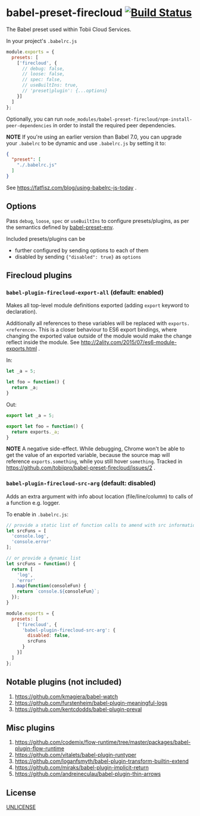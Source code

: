 # babel-preset-firecloud [![Build Status][2]][1]

The Babel preset used within Tobii Cloud Services.

In your project's `.babelrc.js`

```js
module.exports = {
  presets: [
    ['firecloud', {
      // debug: false,
      // loose: false,
      // spec: false,
      // useBuiltIns: true,
      // 'preset|plugin': {...options}
    }]
  ]
};
```

Optionally, you can run `node_modules/babel-preset-firecloud/npm-install-peer-dependencies`
in order to install the required peer dependencies.

**NOTE** If you're using an earlier version than Babel 7.0, you can upgrade your `.babelrc` to be dynamic
and use `.babelrc.js` by setting it to:

```json
{
  "preset": [
    "./.babelrc.js"
  ]
}
```

See https://fatfisz.com/blog/using-babelrc-js-today .


## Options

Pass `debug`, `loose`, `spec` or `useBuiltIns` to configure presets/plugins,
as per the semantics defined by [babel-preset-env](https://github.com/babel/babel-preset-env).

Included presets/plugins can be

- further configured by sending options to each of them
- disabled by sending `{"disabled": true}` as `options`


## Firecloud plugins

### `babel-plugin-firecloud-export-all` (default: enabled)

Makes all top-level module definitions exported (adding `export` keyword to declaration).

Additionally all references to these variables will be replaced with `exports.<reference>`.
This is a closer behaviour to ES6 export bindings,
where changing the exported value outside of the module would make the change reflect inside the module.
See http://2ality.com/2015/07/es6-module-exports.html .

In:

```js
let _a = 5;

let foo = function() {
  return _a;
}
```

Out:

```js
export let _a = 5;

export let foo = function() {
  return exports._a;
}
```

**NOTE** A negative side-effect. While debugging, Chrome won't be able to get the value of an exported variable,
because the source map will reference `exports.something`, while you still hover `something`.
Tracked in https://github.com/tobiipro/babel-preset-firecloud/issues/2 .


### `babel-plugin-firecloud-src-arg` (default: disabled)

Adds an extra argument with info about location (file/line/column) to calls of a function e.g. logger.

To enable in `.babelrc.js`:

```js
// provide a static list of function calls to amend with src information
let srcFuns = [
  'console.log',
  'console.error'
];

// or provide a dynamic list
let srcFuns = function() {
  return [
    'log',
    'error'
  ].map(function(consoleFun) {
    return `console.${consoleFun}`;
  });
}

module.exports = {
  presets: [
    ['firecloud', {
      'babel-plugin-firecloud-src-arg': {
        disabled: false,
        srcFuns
      }
    }]
  ]
};
```


## Notable plugins (not included)

1. https://github.com/kmagiera/babel-watch
1. https://github.com/furstenheim/babel-plugin-meaningful-logs
1. https://github.com/kentcdodds/babel-plugin-preval


## Misc plugins

1. https://github.com/codemix/flow-runtime/tree/master/packages/babel-plugin-flow-runtime
1. https://github.com/vitalets/babel-plugin-runtyper
1. https://github.com/loganfsmyth/babel-plugin-transform-builtin-extend
1. https://github.com/miraks/babel-plugin-implicit-return
1. https://github.com/andreineculau/babel-plugin-thin-arrows


## License

[UNLICENSE](UNLICENSE)


  [1]: https://travis-ci.org/tobiipro/babel-preset-firecloud
  [2]: https://travis-ci.org/tobiipro/babel-preset-firecloud.svg?branch=master
